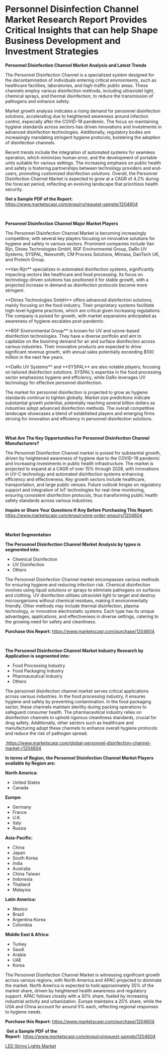 <p><h1>Personnel Disinfection Channel Market Research Report Provides Critical Insights that can help Shape Business Development and Investment Strategies</h1></p><p><strong>Personnel Disinfection Channel Market Analysis and Latest Trends</strong></p>
<p><p>The Personnel Disinfection Channel is a specialized system designed for the decontamination of individuals entering critical environments, such as healthcare facilities, laboratories, and high-traffic public areas. These channels employ various disinfection methods, including ultraviolet light, chemical sprays, and thermal disinfection, to reduce the transmission of pathogens and enhance safety.</p><p>Market growth analysis indicates a rising demand for personnel disinfection solutions, accelerating due to heightened awareness around infection control, especially after the COVID-19 pandemic. The focus on maintaining hygiene standards across sectors has driven innovations and investments in advanced disinfection technologies. Additionally, regulatory bodies are increasingly mandating stringent hygiene protocols, bolstering the adoption of disinfection channels.</p><p>Recent trends include the integration of automated systems for seamless operation, which minimizes human error, and the development of portable units suitable for various settings. The increasing emphasis on public health and safety is fostering partnerships between technology providers and end-users, promoting customized disinfection solutions. Overall, the Personnel Disinfection Channel Market is expected to grow at a CAGR of 4.2% during the forecast period, reflecting an evolving landscape that prioritizes health security.</p></p>
<p><strong>Get a Sample PDF of the Report:&nbsp;</strong> <a href="https://www.marketscagr.com/enquiry/request-sample/1204604?utm_campaign=2468&utm_medium=2&utm_source=Github&utm_content=ia&utm_term=26032025&utm_id=personnel-disinfection-channel">https://www.marketscagr.com/enquiry/request-sample/1204604</a></p>
<p>&nbsp;</p>
<p><strong>Personnel Disinfection Channel Major Market Players</strong></p>
<p><p>The Personnel Disinfection Channel Market is becoming increasingly competitive, with several key players focusing on innovative solutions for hygiene and safety in various sectors. Prominent companies include Van Rijn, Dinies Technologies GmbH, RGF Environmental Group, DaRo UV Systems, SYSPAL, Newsmith, CM Process Solutions, Mimasa, DanTech UK, and Protech Group.</p><p>**Van Rijn** specializes in automated disinfection systems, significantly impacting sectors like healthcare and food processing. Its focus on technology-driven solutions has positioned it for stable growth, with a projected increase in demand as disinfection protocols become more stringent.</p><p>**Dinies Technologies GmbH** offers advanced disinfection solutions, mainly focusing on the food industry. Their proprietary systems facilitate high-level hygiene practices, which are critical given increasing regulations. The company is poised for growth, with market expansions anticipated as awareness of hygiene escalates post-pandemic.</p><p>**RGF Environmental Group** is known for UV and ozone-based disinfection technologies. They have a diverse portfolio and aim to capitalize on the booming demand for air and surface disinfection across various industries. Their innovative products are expected to drive significant revenue growth, with annual sales potentially exceeding $100 million in the next few years.</p><p>**DaRo UV Systems** and **SYSPAL** are also notable players, focusing on tailored disinfection solutions. SYSPAL's expertise in the food processing sector emphasizes hygiene and efficiency, while DaRo leverages UV technology for effective personnel disinfection.</p><p>The market for personnel disinfection is projected to grow as hygiene standards continue to tighten globally. Market size predictions indicate substantial growth potential, potentially reaching several billion dollars as industries adopt advanced disinfection methods. The overall competitive landscape showcases a blend of established players and emerging firms striving for innovation and efficiency in personnel disinfection solutions.</p></p>
<p>&nbsp;</p>
<p><strong>What Are The Key Opportunities For Personnel Disinfection Channel Manufacturers?</strong></p>
<p><p>The Personnel Disinfection Channel market is poised for substantial growth, driven by heightened awareness of hygiene due to the COVID-19 pandemic and increasing investments in public health infrastructure. The market is projected to expand at a CAGR of over 15% through 2028, with innovations in UV-C technology and automated disinfection systems enhancing efficiency and effectiveness. Key growth sectors include healthcare, transportation, and large public venues. Future outlook hinges on regulatory support and integration of IoT technologies for real-time monitoring, ensuring consistent disinfection protocols, thus transforming public health safety standards across various industries.</p></p>
<p><strong>Inquire or Share Your Questions If Any Before Purchasing This Report:</strong> <a href="https://www.marketscagr.com/enquiry/pre-order-enquiry/1204604?utm_campaign=2468&utm_medium=2&utm_source=Github&utm_content=ia&utm_term=26032025&utm_id=personnel-disinfection-channel">https://www.marketscagr.com/enquiry/pre-order-enquiry/1204604</a></p>
<p>&nbsp;</p>
<p><strong>Market Segmentation</strong></p>
<p><strong>The Personnel Disinfection Channel Market Analysis by types is segmented into:</strong></p>
<p><ul><li>Chemical Disinfection</li><li>UV Disinfection</li><li>Others</li></ul></p>
<p><p>The Personnel Disinfection Channel market encompasses various methods for ensuring hygiene and reducing infection risk. Chemical disinfection involves using liquid solutions or sprays to eliminate pathogens on surfaces and clothing. UV disinfection utilizes ultraviolet light to target and destroy microorganisms without chemical residues, making it environmentally friendly. Other methods may include thermal disinfection, plasma technology, or innovative electrostatic systems. Each type has its unique advantages, applications, and effectiveness in diverse settings, catering to the growing need for safety and cleanliness.</p></p>
<p><strong>Purchase this Report:&nbsp;</strong><a href="https://www.marketscagr.com/purchase/1204604?utm_campaign=2468&utm_medium=2&utm_source=Github&utm_content=ia&utm_term=26032025&utm_id=personnel-disinfection-channel">https://www.marketscagr.com/purchase/1204604</a></p>
<p>&nbsp;</p>
<p><strong>The Personnel Disinfection Channel Market Industry Research by Application is segmented into:</strong></p>
<p><ul><li>Food Processing Industry</li><li>Food Packaging Industry</li><li>Pharmaceutical Industry</li><li>Others</li></ul></p>
<p><p>The personnel disinfection channel market serves critical applications across various industries. In the food processing industry, it ensures hygiene and safety by preventing contamination. In the food packaging sector, these channels maintain sterility during packing operations to safeguard consumer health. The pharmaceutical industry relies on disinfection channels to uphold rigorous cleanliness standards, crucial for drug safety. Additionally, other sectors such as healthcare and manufacturing adopt these channels to enhance overall hygiene protocols and reduce the risk of pathogen spread.</p></p>
<p><a href="https://www.marketscagr.com/global-personnel-disinfection-channel-market-r1204604?utm_campaign=2468&utm_medium=2&utm_source=Github&utm_content=ia&utm_term=26032025&utm_id=personnel-disinfection-channel">&nbsp;https://www.marketscagr.com/global-personnel-disinfection-channel-market-r1204604</a></p>
<p><strong>In terms of Region, the Personnel Disinfection Channel Market Players available by Region are:</strong></p>
<p>
    <p> <strong> North America: </strong>
        <ul>
            <li>United States</li>
            <li>Canada</li>
        </ul>
        </p> 
    <p> <strong> Europe: </strong>
        <ul>
            <li>Germany</li>
            <li>France</li>
            <li>U.K.</li>
            <li>Italy</li>
            <li>Russia</li>
        </ul>
        </p> 
    <p> <strong> Asia-Pacific: </strong>
        <ul>
            <li>China</li>
            <li>Japan</li>
            <li>South Korea</li>
            <li>India</li>
            <li>Australia</li>
            <li>China Taiwan</li>
            <li>Indonesia</li>
            <li>Thailand</li>
            <li>Malaysia</li>
        </ul>
        </p> 
    <p> <strong> Latin America: </strong>
        <ul>
            <li>Mexico</li>
            <li>Brazil</li>
            <li>Argentina Korea</li>
            <li>Colombia</li>
        </ul>
        </p> 
    <p> <strong> Middle East & Africa: </strong>
        <ul>
            <li>Turkey</li>
            <li>Saudi</li>
            <li>Arabia</li>
            <li>UAE</li>
            <li>Korea</li>
        </ul>
    </p>
    </p>
<p><p>The Personnel Disinfection Channel Market is witnessing significant growth across various regions, with North America and APAC projected to dominate the market. North America is expected to hold approximately 35% of the market share, driven by heightened health awareness and regulatory support. APAC follows closely with a 30% share, fueled by increasing industrial activity and urbanization. Europe maintains a 25% share, while the USA and China account for around 5% each, reflecting regional responses to hygiene needs.</p></p>
<p><strong>Purchase this Report: </strong><a href="https://www.marketscagr.com/purchase/1204604?utm_campaign=2468&utm_medium=2&utm_source=Github&utm_content=ia&utm_term=26032025&utm_id=personnel-disinfection-channel">https://www.marketscagr.com/purchase/1204604</a></p>
<p>&nbsp;<strong>Get a Sample PDF of the Report:&nbsp;&nbsp;</strong><a href="https://www.marketscagr.com/enquiry/request-sample/1204604?utm_campaign=2468&utm_medium=2&utm_source=Github&utm_content=ia&utm_term=26032025&utm_id=personnel-disinfection-channel">https://www.marketscagr.com/enquiry/request-sample/1204604</a></p>
<p><strong></strong></p>
<p><p><a href="https://github.com/leopardmicheal7019/Market-Research-Report-List-1/blob/main/led-string-lights-market.md?utm_campaign=2468&utm_medium=2&utm_source=Github&utm_content=ia&utm_term=26032025&utm_id=personnel-disinfection-channel">LED String Lights Market</a></p></p>